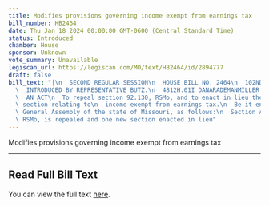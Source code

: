 ```yaml
---
title: Modifies provisions governing income exempt from earnings tax
bill_number: HB2464
date: Thu Jan 18 2024 00:00:00 GMT-0600 (Central Standard Time)
status: Introduced
chamber: House
sponsor: Unknown
vote_summary: Unavailable
legiscan_url: https://legiscan.com/MO/text/HB2464/id/2894777
draft: false
bill_text: "|\n  SECOND REGULAR SESSION\n  HOUSE BILL NO. 2464\n  102ND GENERAL ASSEMBLY\n\
  \  INTRODUCED BY REPRESENTATIVE BUTZ.\n  4812H.01I DANARADEMANMILLER,ChiefClerk\n\
  \  AN ACT\n  To repeal section 92.130, RSMo, and to enact in lieu thereof one new\
  \ section relating to\n  income exempt from earnings tax.\n  Be it enacted by the\
  \ General Assembly of the state of Missouri, as follows:\n  Section A. Section 92.130,\
  \ RSMo, is repealed and one new section enacted in lieu"
---
```

Modifies provisions governing income exempt from earnings tax

---

## Read Full Bill Text

You can view the full text [here](https://legiscan.com/MO/text/HB2464/id/2894777).
